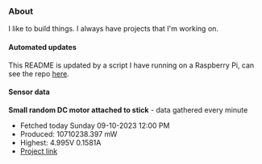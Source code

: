 ### About
I like to build things. I always have projects that I'm working on.

#### Automated updates
This README is updated by a script I have running on a Raspberry Pi, can see the repo [here](https://github.com/jdc-cunningham/raspi-git-repo-updater).

#### Sensor data


**Small random DC motor attached to stick** - data gathered every minute
- Fetched today Sunday 09-10-2023 12:00 PM
- Produced: 10710238.397 mW
- Highest: 4.995V 0.1581A
- [Project link](https://github.com/jdc-cunningham/turbine-raspi)